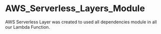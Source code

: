 # AWS_Serverless_Layers_Module
AWS Serverless Layer was created to used all dependencies module in all our Lambda Function. 
